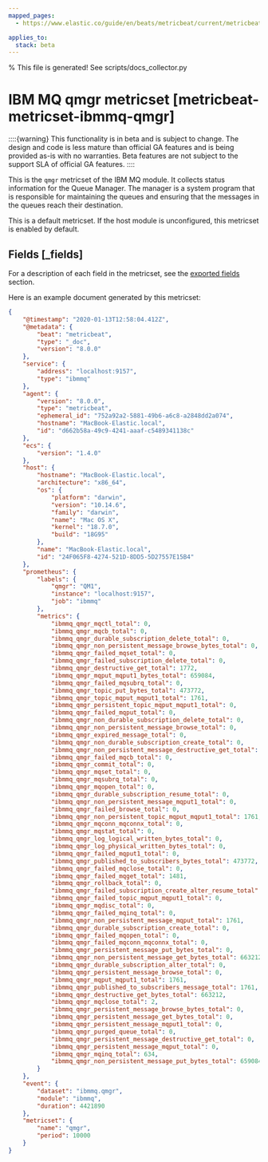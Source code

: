 ```yaml
---
mapped_pages:
  - https://www.elastic.co/guide/en/beats/metricbeat/current/metricbeat-metricset-ibmmq-qmgr.html

applies_to:
  stack: beta
---
```


% This file is generated! See scripts/docs_collector.py

# IBM MQ qmgr metricset [metricbeat-metricset-ibmmq-qmgr]

::::{warning}
This functionality is in beta and is subject to change. The design and code is less mature than official GA features and is being provided as-is with no warranties. Beta features are not subject to the support SLA of official GA features.
::::


This is the `qmgr` metricset of the IBM MQ module. It collects status information for the Queue Manager. The manager is a system program that is responsible for maintaining the queues and ensuring that the messages in the queues reach their destination.

This is a default metricset. If the host module is unconfigured, this metricset is enabled by default.

## Fields [_fields]

For a description of each field in the metricset, see the [exported fields](/reference/metricbeat/exported-fields-ibmmq.md) section.

Here is an example document generated by this metricset:

```json
{
    "@timestamp": "2020-01-13T12:58:04.412Z",
    "@metadata": {
        "beat": "metricbeat",
        "type": "_doc",
        "version": "8.0.0"
    },
    "service": {
        "address": "localhost:9157",
        "type": "ibmmq"
    },
    "agent": {
        "version": "8.0.0",
        "type": "metricbeat",
        "ephemeral_id": "752a92a2-5881-49b6-a6c8-a2848dd2a074",
        "hostname": "MacBook-Elastic.local",
        "id": "d662b58a-49c9-4241-aaaf-c5489341138c"
    },
    "ecs": {
        "version": "1.4.0"
    },
    "host": {
        "hostname": "MacBook-Elastic.local",
        "architecture": "x86_64",
        "os": {
            "platform": "darwin",
            "version": "10.14.6",
            "family": "darwin",
            "name": "Mac OS X",
            "kernel": "18.7.0",
            "build": "18G95"
        },
        "name": "MacBook-Elastic.local",
        "id": "24F065F8-4274-521D-8DD5-5D27557E15B4"
    },
    "prometheus": {
        "labels": {
            "qmgr": "QM1",
            "instance": "localhost:9157",
            "job": "ibmmq"
        },
        "metrics": {
            "ibmmq_qmgr_mqctl_total": 0,
            "ibmmq_qmgr_mqcb_total": 0,
            "ibmmq_qmgr_durable_subscription_delete_total": 0,
            "ibmmq_qmgr_non_persistent_message_browse_bytes_total": 0,
            "ibmmq_qmgr_failed_mqset_total": 0,
            "ibmmq_qmgr_failed_subscription_delete_total": 0,
            "ibmmq_qmgr_destructive_get_total": 1772,
            "ibmmq_qmgr_mqput_mqput1_bytes_total": 659084,
            "ibmmq_qmgr_failed_mqsubrq_total": 0,
            "ibmmq_qmgr_topic_put_bytes_total": 473772,
            "ibmmq_qmgr_topic_mqput_mqput1_total": 1761,
            "ibmmq_qmgr_persistent_topic_mqput_mqput1_total": 0,
            "ibmmq_qmgr_failed_mqput_total": 0,
            "ibmmq_qmgr_non_durable_subscription_delete_total": 0,
            "ibmmq_qmgr_non_persistent_message_browse_total": 0,
            "ibmmq_qmgr_expired_message_total": 0,
            "ibmmq_qmgr_non_durable_subscription_create_total": 0,
            "ibmmq_qmgr_non_persistent_message_destructive_get_total": 1772,
            "ibmmq_qmgr_failed_mqcb_total": 0,
            "ibmmq_qmgr_commit_total": 0,
            "ibmmq_qmgr_mqset_total": 0,
            "ibmmq_qmgr_mqsubrq_total": 0,
            "ibmmq_qmgr_mqopen_total": 0,
            "ibmmq_qmgr_durable_subscription_resume_total": 0,
            "ibmmq_qmgr_non_persistent_message_mqput1_total": 0,
            "ibmmq_qmgr_failed_browse_total": 0,
            "ibmmq_qmgr_non_persistent_topic_mqput_mqput1_total": 1761,
            "ibmmq_qmgr_mqconn_mqconnx_total": 0,
            "ibmmq_qmgr_mqstat_total": 0,
            "ibmmq_qmgr_log_logical_written_bytes_total": 0,
            "ibmmq_qmgr_log_physical_written_bytes_total": 0,
            "ibmmq_qmgr_failed_mqput1_total": 0,
            "ibmmq_qmgr_published_to_subscribers_bytes_total": 473772,
            "ibmmq_qmgr_failed_mqclose_total": 0,
            "ibmmq_qmgr_failed_mqget_total": 1481,
            "ibmmq_qmgr_rollback_total": 0,
            "ibmmq_qmgr_failed_subscription_create_alter_resume_total": 0,
            "ibmmq_qmgr_failed_topic_mqput_mqput1_total": 0,
            "ibmmq_qmgr_mqdisc_total": 0,
            "ibmmq_qmgr_failed_mqinq_total": 0,
            "ibmmq_qmgr_non_persistent_message_mqput_total": 1761,
            "ibmmq_qmgr_durable_subscription_create_total": 0,
            "ibmmq_qmgr_failed_mqopen_total": 0,
            "ibmmq_qmgr_failed_mqconn_mqconnx_total": 0,
            "ibmmq_qmgr_persistent_message_put_bytes_total": 0,
            "ibmmq_qmgr_non_persistent_message_get_bytes_total": 663212,
            "ibmmq_qmgr_durable_subscription_alter_total": 0,
            "ibmmq_qmgr_persistent_message_browse_total": 0,
            "ibmmq_qmgr_mqput_mqput1_total": 1761,
            "ibmmq_qmgr_published_to_subscribers_message_total": 1761,
            "ibmmq_qmgr_destructive_get_bytes_total": 663212,
            "ibmmq_qmgr_mqclose_total": 2,
            "ibmmq_qmgr_persistent_message_browse_bytes_total": 0,
            "ibmmq_qmgr_persistent_message_get_bytes_total": 0,
            "ibmmq_qmgr_persistent_message_mqput1_total": 0,
            "ibmmq_qmgr_purged_queue_total": 0,
            "ibmmq_qmgr_persistent_message_destructive_get_total": 0,
            "ibmmq_qmgr_persistent_message_mqput_total": 0,
            "ibmmq_qmgr_mqinq_total": 634,
            "ibmmq_qmgr_non_persistent_message_put_bytes_total": 659084
        }
    },
    "event": {
        "dataset": "ibmmq.qmgr",
        "module": "ibmmq",
        "duration": 4421890
    },
    "metricset": {
        "name": "qmgr",
        "period": 10000
    }
}
```

